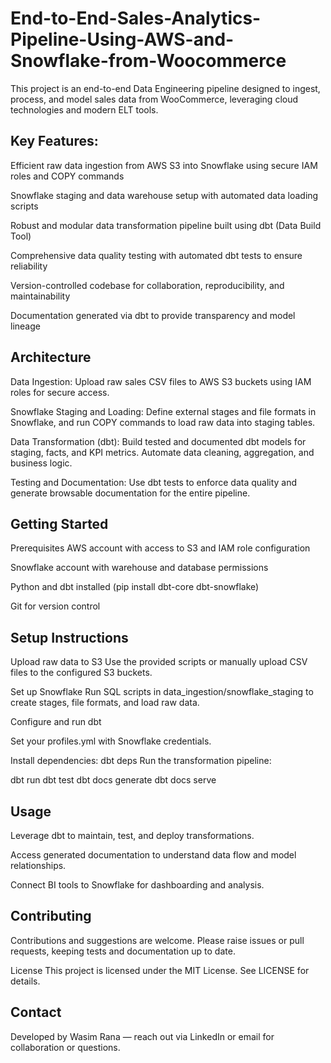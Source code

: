 # End-to-End-Sales-Analytics-Pipeline-Using-AWS-and-Snowflake-from-Woocommerce

This project is an end-to-end Data Engineering pipeline designed to ingest, process, and model sales data from WooCommerce, leveraging cloud technologies and modern ELT tools.

## Key Features:
Efficient raw data ingestion from AWS S3 into Snowflake using secure IAM roles and COPY commands

Snowflake staging and data warehouse setup with automated data loading scripts

Robust and modular data transformation pipeline built using dbt (Data Build Tool)

Comprehensive data quality testing with automated dbt tests to ensure reliability

Version-controlled codebase for collaboration, reproducibility, and maintainability

Documentation generated via dbt to provide transparency and model lineage

## Architecture

Data Ingestion:
Upload raw sales CSV files to AWS S3 buckets using IAM roles for secure access.

Snowflake Staging and Loading:
Define external stages and file formats in Snowflake, and run COPY commands to load raw data into staging tables.

Data Transformation (dbt):
Build tested and documented dbt models for staging, facts, and KPI metrics. Automate data cleaning, aggregation, and business logic.

Testing and Documentation:
Use dbt tests to enforce data quality and generate browsable documentation for the entire pipeline.

## Getting Started
Prerequisites
AWS account with access to S3 and IAM role configuration

Snowflake account with warehouse and database permissions

Python and dbt installed (pip install dbt-core dbt-snowflake)

Git for version control

## Setup Instructions

Upload raw data to S3
Use the provided scripts or manually upload CSV files to the configured S3 buckets.

Set up Snowflake
Run SQL scripts in data_ingestion/snowflake_staging to create stages, file formats, and load raw data.

Configure and run dbt

Set your profiles.yml with Snowflake credentials.

Install dependencies:
dbt deps
Run the transformation pipeline:

dbt run
dbt test
dbt docs generate
dbt docs serve

## Usage
Leverage dbt to maintain, test, and deploy transformations.

Access generated documentation to understand data flow and model relationships.

Connect BI tools to Snowflake for dashboarding and analysis.

## Contributing
Contributions and suggestions are welcome. Please raise issues or pull requests, keeping tests and documentation up to date.

License
This project is licensed under the MIT License. See LICENSE for details.

## Contact
Developed by Wasim Rana — reach out via LinkedIn or email for collaboration or questions.
